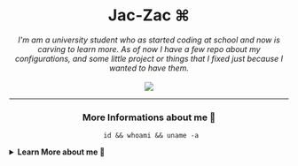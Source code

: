 <h1 align="center">
	Jac-Zac ⌘
</h1>

<p align="center">
	<em>
		I'm am a university student who as started coding at school and now is carving to learn more.
		As of now I have a few repo about my configurations, and some little project or things that I fixed just because I wanted to have them.
	</em>
	<br>
	<br>
  	<img src="https://github-readme-stats.vercel.app/api?username=Jac-Zac&show_icons=true&theme=nord&show_icons=true&hide_border=true&rank_icon=github"
</p>

<hr>

<h3 align="center">
	More Informations about me 🔎
</h3>

<center><pre><code> id && whoami && uname -a</code></pre></center>

<details>

<summary><strong>Learn More about me 🧐 </strong></summary>
> I try to keep up to date with big ML and DL papers and meanwhile learn more everyday

- 🤖 I’m currently at the second year of <a href="https://ai.units.it" style="color: #a3be8c">Artificial Intelligence</a> at the [```University of Trieste```](https://www.units.it/en)
- 🔭 I spend most of my at university studing and learning new things.
- 🌱 I’m currently learning a bit Assembly, better c++ and python, and always learning about ML
- 💬 Ask me about any tech related stuff or about physic (if you ask me something that I can't answer that's great. It means I will learn 📚).

<p align="center">
	<em>
		I try to always be occupied with something. I guess this kind of shows it...
	</em>
	<br>
	<br>
  	<img src="https://github-readme-activity-graph.vercel.app/graph?username=Jac-Zac&theme=nord&hide_border=true"
</p>

<p align="left">
  <strong>🪴 Things I like such as Editor and Languages:</strong>
</p>

<p align="left">
  <img src="https://skillicons.dev/icons?i=neovim,raspberrypi,pytorch,py,bash,cpp,c++&theme=dark" />
</p>
</details>
